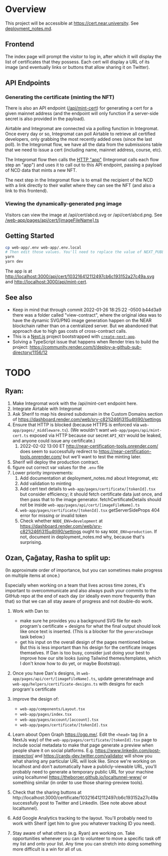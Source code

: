 # Overview

This project will be accessible at https://cert.near.university. See [deployment_notes.md](deployment_notes.md).

## Frontend

The index page will prompt the visitor to log in, after which it will display the list of certificates that they possess. Each cert will display a URL of its image (and eventually links or buttons that allow sharing it on Twitter).

## API Endpoints

### Generating the certificate (minting the NFT)

There is also an API endpoint ([/api/mint-cert](/web-app/pages/api/mint-cert.ts)) for generating a cert for a given mainnet address (and the endpoint will only function if a server-side secret is also provided in the payload).

Airtable and Integromat are connected via a polling function in Integromat. Once every day or so, Integromat can poll Airtable to retrieve all certified developers, only grabbing the most recently added ones (since the last poll). In the Integromat flow, we have all the data from the submissions table that we need to issue a cert (including name, mainnet address, course, etc).

The Integromat flow then calls the [HTTP "app"](https://www.integromat.com/en/help/app/http) (Integromat calls each flow step an "app") and uses it to call out to this API endpoint, passing a payload of NCD data that mints a new NFT.

The next step in the Integromat flow is to email the recipient of the NCD with a link directly to their wallet where they can see the NFT (and also a link to this frontend).

### Viewing the dynamically-generated png image

Visitors can view the image at /api/cert/abcd.svg or /api/cert/abcd.png. See [/web-app/pages/api/cert/[imageFileName].ts](/web-app/pages/api/cert/[imageFileName].ts)

## Getting Started

```bash
cp web-app/.env web-app/.env.local
# Then edit those values. You'll need to replace the value of NEXT_PUBLIC_CERTIFICATE_CONTRACT_NAME with your own that you saw in the CLI. Ask Ryan for any other secrets.
yarn
yarn dev
```

The app is at [http://localhost:3000/api/cert/103216412112497cb6c193152a27c49a.svg](http://localhost:3000/api/cert/103216412112497cb6c193152a27c49a.svg) and [http://localhost:3000/api/mint-cert](http://localhost:3000/api/mint-cert).

## See also

- Keep in mind that through commit 2022-01-26 18:25:22 -0500 b44d3a9 there was a folder called "view-contract", where the original idea was to have the dynamic SVG/PNG image generation happen on the NEAR blockchain rather than on a centralized server. But we abandoned that approach due to high gas costs of cross-contract calls.
- This is a [Next.js](https://nextjs.org/) project bootstrapped with [`create-next-app`](https://github.com/vercel/next.js/tree/canary/packages/create-next-app).
- Solving a TypeScript issue that happens when Render tries to build the project: https://community.render.com/t/deploy-a-github-sub-directory/1156/12

# TODO

## Ryan:

1. Make Integromat work with the /api/mint-cert endpoint here.
1. Integrate Airtable with Integromat
1. Ask Sherif to map his desired subdomain in the Custom Domains section of https://dashboard.render.com/web/srv-c821j246fj315u4tlj90/settings
1. Ensure that HTTP is blocked (because HTTPS is enforced via `web-app/pages/_middleware.ts`). (We wouldn't want `web-app/pages/api/mint-cert.ts` exposed via HTTP because our secret `API_KEY` would be leaked, and anyone could issue any certificate.)
   1. 2022-02-02 13:00 ET http://near-certification-tools.onrender.com/ does seem to successfully redirect to https://near-certification-tools.onrender.com/ but we'll want to test the minting later.
1. Sherif will deploy the production contract.
1. figure out correct var values for the `.env` file
1. Lower priority improvements:
   1. Add documentation at deployment_notes.md about Integromat, etc
   1. Add validation to minting
   1. Add cert text details to `web-app/pages/certificate/[tokenId].tsx` but consider efficiency; it should fetch certificate data just once, and then pass that to the image generator. fetchCertificateDetails should not be inside `web-app/pages/api/cert/[imageFileName].ts`
   1. `web-app/pages/certificate/[tokenId].tsx` getServerSideProps 404 error for missing or invalid token
   1. Check whether `NODE_ENV=development` at https://dashboard.render.com/web/srv-c821j246fj315u4tlj90/settings ought to say `NODE_ENV=production`. If not, document in deployment_notes.md why, because that's surprising.

## Ozan, Çağatay, Rasha to split up:

(In approximate order of importance, but you can sometimes make progress on multiple items at once.)

Especially when working on a team that lives across time zones, it's important to overcommunicate and also always push your commits to the GitHub repo at the end of each day (or ideally even more frequently than that) so that we can all stay aware of progress and not double-do work.

1. Work with Dan to:
   - make sure he provides you a background SVG file for each program's certificate + designs for what the final output should look like once text is inserted. (This is a blocker for the `generateImage` task below.)
   - get his input on the overall design of the pages mentioned below. But this is less important than his design for the certificate images themselves. If Dan is too busy, consider just doing your best to improve how our site looks (using Tailwind themes/templates, which I don't know how to do yet, or maybe Bootstrap).
1. Once you have Dan's designs, in `web-app/pages/api/cert/[imageFileName].ts`, update generateImage and `web-app/helpers/certificate-designs.ts` with designs for each program's certificate
1. improve the design of:

   - `web-app/components/Layout.tsx`
   - `web-app/pages/index.tsx`
   - `web-app/pages/account/[account].tsx`
   - `web-app/pages/certificate/[tokenId].tsx`

1. Learn about Open Graph https://ogp.me/. Edit the `<head>` tag (in a NextJs way) of the `web-app/pages/certificate/[tokenId].tsx` page to include social metadata to make that page generate a preview when people share it on social platforms. E.g. https://www.linkedin.com/post-inspector/ and https://cards-dev.twitter.com/validator will show you what sharing any particular URL will look like. Since we're working on localhost and don't automatically have a publicly-viewable URL, you'll probably need to generate a temporary public URL for your machine using localtunnel https://theboroer.github.io/localtunnel-www/ or something similar (in order to use those sharing-preview tools).
1. Check that the sharing buttons at http://localhost:3000/certificate/103216412112497cb6c193152a27c49a successfully post to Twitter and LinkedIn. (See note above about localtunnel).
1. Add Google Analytics tracking to the layout. You'll probably need to work with Sherif (get him to give you whatever tracking ID you need).
1. Stay aware of what others (e.g. Ryan) are working on. Take opportunities whenever you can to volunteer to move a specific task off my list and onto your list. Any time you can stretch into doing something more difficult is a win for all of us.
